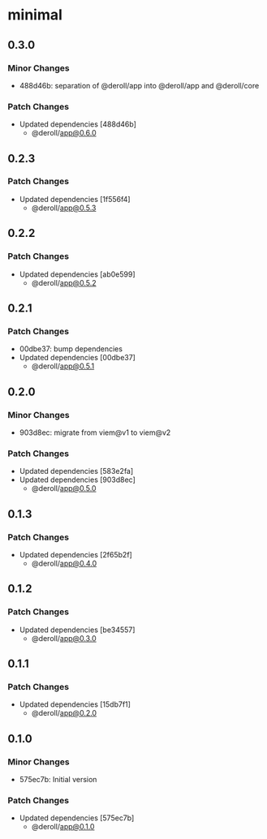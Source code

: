 # minimal

## 0.3.0

### Minor Changes

- 488d46b: separation of @deroll/app into @deroll/app and @deroll/core

### Patch Changes

- Updated dependencies [488d46b]
  - @deroll/app@0.6.0

## 0.2.3

### Patch Changes

- Updated dependencies [1f556f4]
  - @deroll/app@0.5.3

## 0.2.2

### Patch Changes

- Updated dependencies [ab0e599]
  - @deroll/app@0.5.2

## 0.2.1

### Patch Changes

- 00dbe37: bump dependencies
- Updated dependencies [00dbe37]
  - @deroll/app@0.5.1

## 0.2.0

### Minor Changes

- 903d8ec: migrate from viem@v1 to viem@v2

### Patch Changes

- Updated dependencies [583e2fa]
- Updated dependencies [903d8ec]
  - @deroll/app@0.5.0

## 0.1.3

### Patch Changes

- Updated dependencies [2f65b2f]
  - @deroll/app@0.4.0

## 0.1.2

### Patch Changes

- Updated dependencies [be34557]
  - @deroll/app@0.3.0

## 0.1.1

### Patch Changes

- Updated dependencies [15db7f1]
  - @deroll/app@0.2.0

## 0.1.0

### Minor Changes

- 575ec7b: Initial version

### Patch Changes

- Updated dependencies [575ec7b]
  - @deroll/app@0.1.0
